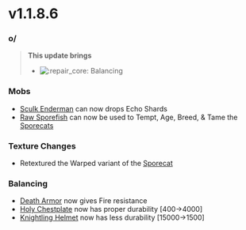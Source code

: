 # v1.1.8.6

### o/

> **This update brings**
>
> * ![:repair\_core:](https://cdn.discordapp.com/emojis/1172377906463375421.webp?size=56\&quality=lossless) Balancing

### **Mobs**

* [Sculk Enderman](../../mobs/hostile-mobs/sculk-enderman.md) can now drops Echo Shards
* [Raw Sporefish](../../items/foods/raw-sporefish.md) can now be used to Tempt, Age, Breed, & Tame the [Sporecats](../../mobs/passive-mobs/sporecat.md)

### **Texture Changes**

* Retextured the Warped variant of the [Sporecat](../../mobs/passive-mobs/sporecat.md)

### **Balancing**

* [Death Armor](../../armor/full-armor-sets/death-armor.md) now gives Fire resistance
* [Holy Chestplate](../../armor/full-armor-sets/holy-armor.md) now has proper durability \[400->4000]
* [Knightling Helmet](../../armor/knightling-helmet.md) now has less durability \[15000->1500]
